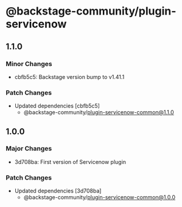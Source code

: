 # @backstage-community/plugin-servicenow

## 1.1.0

### Minor Changes

- cbfb5c5: Backstage version bump to v1.41.1

### Patch Changes

- Updated dependencies [cbfb5c5]
  - @backstage-community/plugin-servicenow-common@1.1.0

## 1.0.0

### Major Changes

- 3d708ba: First version of Servicenow plugin

### Patch Changes

- Updated dependencies [3d708ba]
  - @backstage-community/plugin-servicenow-common@1.0.0
